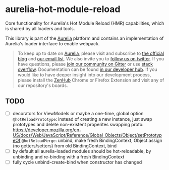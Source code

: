 # aurelia-hot-module-reload

Core functionality for Aurelia's Hot Module Reload (HMR) capabilities, which is shared by all loaders and tools.

This library is part of the [Aurelia](http://www.aurelia.io/) platform and contains an implementation of Aurelia's loader interface to enable webpack.

> To keep up to date on [Aurelia](http://www.aurelia.io/), please visit and subscribe to [the official blog](http://blog.aurelia.io/) and [our email list](http://eepurl.com/ces50j). We also invite you to [follow us on twitter](https://twitter.com/aureliaeffect). If you have questions, please [join our community on Gitter](https://gitter.im/aurelia/discuss) or use [stack overflow](http://stackoverflow.com/search?q=aurelia). Documentation can be found [in our developer hub](http://aurelia.io/hub.html). If you would like to have deeper insight into our development process, please install the [ZenHub](https://zenhub.io) Chrome or Firefox Extension and visit any of our repository's boards.

## TODO

- [ ] decorators for ViewModels or maybe a one-time, global option
  `@hotReloadPrototype`: instead of creating a new instance, just swap prototypes and delete non-existent properites
  swapping proto: https://developer.mozilla.org/en-US/docs/Web/JavaScript/Reference/Global_Objects/Object/setPrototypeOf
  `@hotReloadMerge`: unbind, make fresh BindingContext, Object.assign (no getters/setters) from old BindingContext, bind
- [ ] by default all aurelia-loaded modules should be hot-reloadable, by unbinding and re-binding with a fresh BindingContext
- [ ] fully cycle unbind-create-bind when constructor has changed
